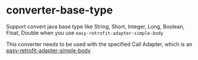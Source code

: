 # converter-base-type
Support convert java base type like String, Short, Integer, Long, Boolean, Float, Double when you use `easy-retrofit-adapter-simple-body` 

This converter needs to be used with the specified Call Adapter, which is an [easy-retrofit-adapter-simple-body](https://github.com/easyretrofit/adapter-simple-body/blob/main/README.md)


